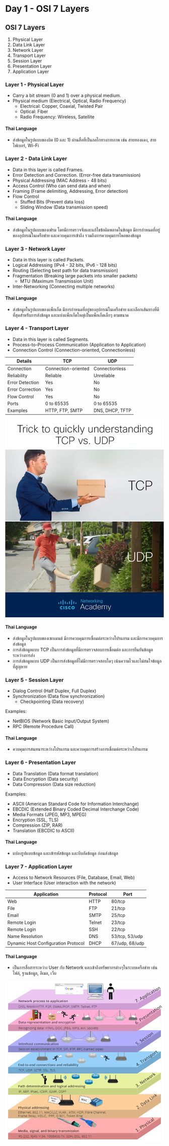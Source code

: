 # Day 1 - OSI 7 Layers

## OSI 7 Layers
1. Physical Layer
2. Data Link Layer
3. Network Layer
4. Transport Layer
5. Session Layer
6. Presentation Layer
7. Application Layer

### Layer 1 - Physical Layer
- Carry a bit stream (0 and 1) over a physical medium.
- Physical medium (Electrical, Optical, Radio Frequency)
  - Electrical: Copper, Coaxial, Twisted Pair
  - Optical: Fiber
  - Radio Frequency: Wireless, Satellite

#### Thai Language
- ส่งข้อมูลในรูปแบบของบิต (0 และ 1) ผ่านสื่อที่เป็นกลไกทางกายภาพ เช่น สายทองแดง, สายไฟเบอร์, Wi-Fi

<!--
- Simplex, Half Duplex, Full Duplex
  - Simplex: One-way communication (TV, Radio)
  - Half Duplex: Two-way communication but not simultaneously (Walkie-Talkie)
  - Full Duplex: Two-way communication simultaneously (Mobile Phone)
-->

### Layer 2 - Data Link Layer
- Data in this layer is called Frames.
- Error Detection and Correction. (Error-free data transmission)
- Physical Addressing (MAC Address - 48 bits)
- Access Control (Who can send data and when)
- Framing (Frame delimiting, Addressing, Error detection)
- Flow Control
  - Stuffed Bits (Prevent data loss)
  - Sliding Window (Data transmission speed)

#### Thai Language
- ส่งข้อมูลในรูปแบบของเฟรม โดยมีการตรวจจับและแก้ไขข้อผิดพลาดในข้อมูล มีการกำหนดที่อยู่ของอุปกรณ์ในเครือข่าย และควบคุมการเข้าถึง รวมถึงการควบคุมการไหลของข้อมูล

### Layer 3 - Network Layer
- Data in this layer is called Packets.
- Logical Addressing (IPv4 - 32 bits, IPv6 - 128 bits)
- Routing (Selecting best path for data transmission)
- Fragmentation (Breaking large packets into smaller packets)
  - MTU (Maximum Transmission Unit)
- Inter-Networking (Connecting multiple networks)

#### Thai Language
- ส่งข้อมูลในรูปแบบของแพ็กเก็ต มีการกำหนดที่อยู่ของอุปกรณ์ในเครือข่าย และเลือกเส้นทางที่ดีที่สุดสำหรับการส่งข้อมูล และแบ่งแพ็กเก็ตใหญ่เป็นแพ็กเก็ตเล็กๆ ตามขนาด

### Layer 4 - Transport Layer
- Data in this layer is called Segments.
- Process-to-Process Communication (Application to Application)
- Connection Control (Connection-oriented, Connectionless)

| Details | TCP | UDP |
|---|---|---|
| Connection | Connection-oriented | Connectionless |
| Reliability | Reliable | Unreliable |
| Error Detection | Yes | No |
| Error Correction | Yes | No |
| Flow Control | Yes | No |
| Ports | 0 to 65535 | 0 to 65535 |
| Examples | HTTP, FTP, SMTP | DNS, DHCP, TFTP |

![TCP vs UDP](images/tcp_udp.jpg 'TCP vs UDP')

#### Thai Language
- ส่งข้อมูลในรูปแบบของเซกเมนต์ มีการควบคุมการเชื่อมต่อระหว่างโปรแกรม และมีการควบคุมการส่งข้อมูล
- การส่งข้อมูลแบบ TCP เป็นการส่งข้อมูลที่มีการตรวจสอบการเชื่อมต่อ และการยืนยันข้อมูลระหว่างการส่ง
- การส่งข้อมูลแบบ UDP เป็นการส่งข้อมูลที่ไม่มีการตรวจสอบใดๆ เน้นความไวและไม่สนใจข้อมูลที่สูญหาย

### Layer 5 - Session Layer
- Dialog Control (Half Duplex, Full Duplex)
- Synchronization (Data flow synchronization)
  - Checkpointing (Data recovery)

Examples:
- NetBIOS (Network Basic Input/Output System)
- RPC (Remote Procedure Call)

#### Thai Language
- ควบคุมการสนทนาระหว่างโปรแกรม และควบคุมการสร้างการเชื่อมต่อระหว่างโปรแกรม

### Layer 6 - Presentation Layer
- Data Translation (Data format translation)
- Data Encryption (Data security)
- Data Compression (Data size reduction)

Examples:
- ASCII (American Standard Code for Information Interchange)
- EBCDIC (Extended Binary Coded Decimal Interchange Code)
- Media Formats (JPEG, MP3, MPEG)
- Encryption (SSL, TLS)
- Compression (ZIP, RAR)
- Translation (EBCDIC to ASCII)

#### Thai Language
- แปลงรูปแบบข้อมูล และเข้ารหัสข้อมูล และบีบอัดข้อมูล ก่อนส่งข้อมูล

### Layer 7 - Application Layer
- Access to Network Resources (File, Database, Email, Web)
- User Interface (User interaction with the network)

| Application | Protocol | Port |
|---|---|---|
| Web | HTTP | 80/tcp |
| File | FTP | 21/tcp |
| Email | SMTP | 25/tcp |
| Remote Login | Telnet | 23/tcp |
| Remote Login | SSH | 22/tcp |
| Name Resolution | DNS | 53/tcp, 53/udp |
| Dynamic Host Configuration Protocol | DHCP | 67/udp, 68/udp |

#### Thai Language
- เป็นการสื่อสารระหว่าง User กับ Network และเข้าถึงทรัพยากรต่างๆในระบบเครือข่าย เช่น ไฟล์, ฐานข้อมูล, อีเมล, เว็บ

![OSI 7 Layers](images/osi_7_layers.png 'OSI 7 Layers')

<!--
![Hop to Hop](images/hop_to_hop.png 'Hop to Hop')

![Source to Destination](images/source_to_destination.png 'Source to Destination')
-->
